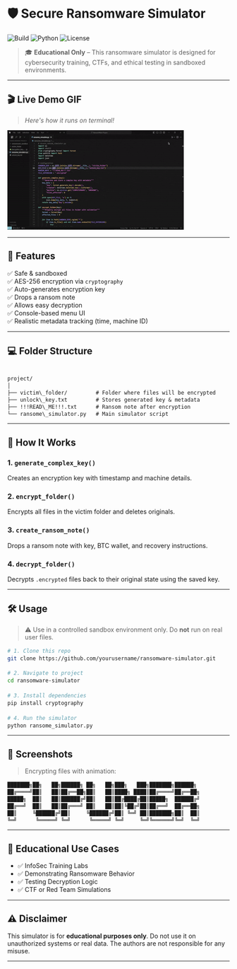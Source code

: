 # 🛡️ Secure Ransomware Simulator

![Build](https://img.shields.io/badge/status-active-brightgreen?style=for-the-badge&logo=github)
![Python](https://img.shields.io/badge/python-3.8+-blue?style=for-the-badge&logo=python)
![License](https://img.shields.io/badge/license-MIT-purple?style=for-the-badge&logo=open-source-initiative)

> 🎓 **Educational Only** – This ransomware simulator is designed for cybersecurity training, CTFs, and ethical testing in sandboxed environments.

---

## 🎬 Live Demo GIF

> _Here's how it runs on terminal!_

![ransomware-demo](vdo.gif)

---

## 📂 Features

✅ Safe & sandboxed  
✅ AES-256 encryption via `cryptography`  
✅ Auto-generates encryption key  
✅ Drops a ransom note  
✅ Allows easy decryption  
✅ Console-based menu UI  
✅ Realistic metadata tracking (time, machine ID)

---

## 💻 Folder Structure

```

project/
│
├── victim\_folder/         # Folder where files will be encrypted
├── unlock\_key.txt         # Stores generated key & metadata
├── !!!READ\_ME!!!.txt      # Ransom note after encryption
└── ransome\_simulator.py   # Main simulator script

````

---

## 🧠 How It Works

### 1. `generate_complex_key()`
Creates an encryption key with timestamp and machine details.

### 2. `encrypt_folder()`
Encrypts all files in the victim folder and deletes originals.

### 3. `create_ransom_note()`
Drops a ransom note with key, BTC wallet, and recovery instructions.

### 4. `decrypt_folder()`
Decrypts `.encrypted` files back to their original state using the saved key.

---

## 🛠️ Usage

> ⚠️ Use in a controlled sandbox environment only. Do **not** run on real user files.

```bash
# 1. Clone this repo
git clone https://github.com/yourusername/ransomware-simulator.git

# 2. Navigate to project
cd ransomware-simulator

# 3. Install dependencies
pip install cryptography

# 4. Run the simulator
python ransome_simulator.py
````

---

## 📸 Screenshots

> Encrypting files with animation:

```
███████╗██╗   ██╗██████╗ ██╗   ██╗███╗   ███╗███████╗██████╗ 
██╔════╝██║   ██║██╔══██╗██║   ██║████╗ ████║██╔════╝██╔══██╗
█████╗  ██║   ██║██████╔╝██║   ██║██╔████╔██║█████╗  ██████╔╝
██╔══╝  ██║   ██║██╔═══╝ ██║   ██║██║╚██╔╝██║██╔══╝  ██╔══██╗
██║     ╚██████╔╝██║     ╚██████╔╝██║ ╚═╝ ██║███████╗██║  ██║
╚═╝      ╚═════╝ ╚═╝      ╚═════╝ ╚═╝     ╚═╝╚══════╝╚═╝  ╚═╝
```

---

## 🧪 Educational Use Cases

* ✅ InfoSec Training Labs
* ✅ Demonstrating Ransomware Behavior
* ✅ Testing Decryption Logic
* ✅ CTF or Red Team Simulations

---

## ⚠️ Disclaimer

This simulator is for **educational purposes only**. Do not use it on unauthorized systems or real data. The authors are not responsible for any misuse.

---

